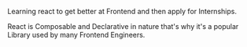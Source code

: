 Learning react to get better at Frontend and then apply for Internships.

React is Composable and Declarative in nature that's why it's a popular Library used by many Frontend Engineers.
